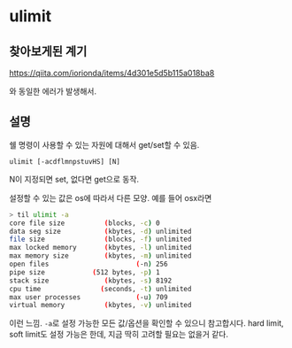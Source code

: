# ulimit

## 찾아보게된 계기

https://qiita.com/iorionda/items/4d301e5d5b115a018ba8

와 동일한 에러가 발생해서.

## 설명

쉘 명령이 사용할 수 있는 자원에 대해서 get/set할 수 있음.

`ulimit [-acdflmnpstuvHS] [N]`

N이 지정되면 set, 없다면 get으로 동작.

설정할 수 있는 값은 os에 따라서 다른 모양. 예를 들어 osx라면 

```bash
> til ulimit -a
core file size          (blocks, -c) 0
data seg size           (kbytes, -d) unlimited
file size               (blocks, -f) unlimited
max locked memory       (kbytes, -l) unlimited
max memory size         (kbytes, -m) unlimited
open files                      (-n) 256
pipe size            (512 bytes, -p) 1
stack size              (kbytes, -s) 8192
cpu time               (seconds, -t) unlimited
max user processes              (-u) 709
virtual memory          (kbytes, -v) unlimited
```

이런 느낌. `-a`로 설정 가능한 모든 값/옵션을 확인할 수 있으니 참고합시다.
hard limit, soft limit도 설정 가능은 한데, 지금 딱히 고려할 필요는 없을거 같다.
